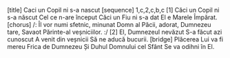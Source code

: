 [title] Caci un Copil ni s-a nascut
[sequence] 1,c,2,c,b,c
[1]
Căci un Copil ni s-a născut
Cel ce n-are început
Căci un Fiu ni s-a dat
El e Marele Împărat.
[chorus]
/: Îl vor numi sfetnic, minunat
Domn al Păcii, adorat,
Dumnezeu tare, Savaot
Părinte-al veșniciilor. :/
[2]
El, Dumnezeul nevăzut
S-a făcut azi cunoscut
A venit din veșnicii
Să ne aducă bucurii.
[bridge]
Plăcerea Lui va fi mereu
Frica de Dumnezeu
Și Duhul Domnului cel Sfânt
Se va odihni în El.

